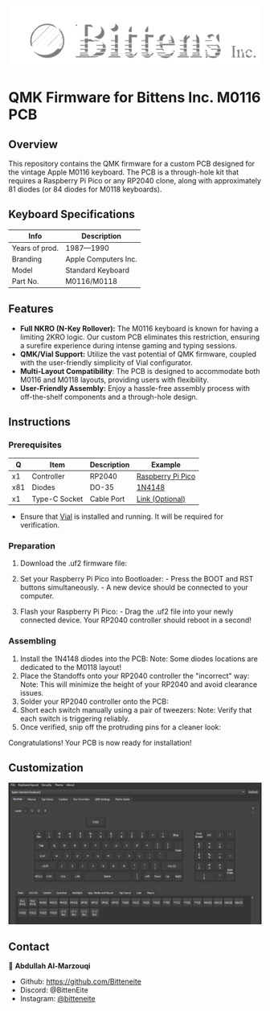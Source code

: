 <p align="center">
  <img align="center" width="500" src="https://raw.githubusercontent.com/Bitteneite/bitten_restoboards/main/photos/logo3.png" />
</p>

# QMK Firmware for Bittens Inc. M0116 PCB

## Overview

This repository contains the QMK firmware for a custom PCB designed for the vintage Apple M0116 keyboard. The PCB is a through-hole kit that requires a Raspberry Pi Pico or any RP2040 clone, along with approximately 81 diodes (or 84 diodes for M0118 keyboards).

## Keyboard Specifications
|	Info			|	Description				|
|	------------	|	------------			|
|	Years of prod.	|	1987—1990				|
|	Branding		|	Apple Computers Inc.	|
|	Model			|	Standard Keyboard		|
|	Part No.		|	M0116/M0118				|

## Features

- **Full NKRO (N-Key Rollover):** The M0116 keyboard is known for having a limiting 2KRO logic. Our custom PCB eliminates this restriction, ensuring a surefire experience during intense gaming and typing sessions.
- **QMK/Vial Support:** Utilize the vast potential of QMK firmware, coupled with the user-friendly simplicity of Vial configurator.
- **Multi-Layout Compatibility**: The PCB is designed to accommodate both M0116 and M0118 layouts, providing users with flexibility.
- **User-Friendly Assembly:** Enjoy a hassle-free assembly process with off-the-shelf components and a through-hole design.

## Instructions
### Prerequisites

|	Q		|	Item				|	Description				|	Example						|
|	------------		|----					|	------------					|	------------					|
|	x1					|	Controller		|	RP2040						|	[Raspberry Pi Pico](https://www.aliexpress.com/item/1005003928558306.html)		|
|	x81					|	Diodes			|	DO-35						|	[1N4148](https://www.aliexpress.com/item/4001126137167.html)		|
|	x1 	|	Type-C Socket|		Cable Port						|	[Link (Optional)](https://www.aliexpress.com/item/1005005565293821.html)		|
- Ensure that [Vial](https://get.vial.today/) is installed and running. It will be required for verification.

### Preparation

1. Download the .uf2 firmware file:

2. Set your Raspberry Pi Pico into Bootloader:
		- Press the BOOT and RST buttons simultaneously.
		- A new device should be connected to your computer.

3. Flash your Raspberry Pi Pico:
		- Drag the .uf2 file into your newly connected device. Your RP2040 controller should reboot in a second!

### Assembling

1. Install the 1N4148 diodes into the PCB:
Note: Some diodes locations are dedicated to the M0118 layout!
2. Place the Standoffs onto your RP2040 controller the "incorrect" way:
Note: This will minimize the height of your RP2040 and avoid clearance issues.
3. Solder your RP2040 controller onto the PCB:
4. Short each switch manually using a pair of tweezers:
Note: Verify that each switch is triggering reliably.
5. Once verified, snip off the protruding pins for a cleaner look:

Congratulations! Your PCB is now ready for installation!

## Customization
![Preview of the M0116 PCB in Vial](https://raw.githubusercontent.com/Bitteneite/bitten_restoboards/main/assets/vial_preview.png)

## Contact

👤 **Abdullah Al-Marzouqi**

- Github: https://github.com/Bitteneite
- Discord: @BittenEite
- Instagram: [@bitteneite](https://www.instagram.com/bitteneite/)
